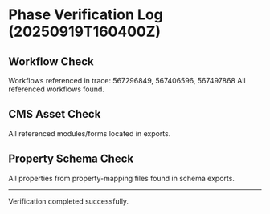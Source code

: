 # Phase Verification Log (20250919T160400Z)
## Workflow Check
Workflows referenced in trace: 567296849, 567406596, 567497868
All referenced workflows found.

## CMS Asset Check
All referenced modules/forms located in exports.

## Property Schema Check
All properties from property-mapping files found in schema exports.

---
Verification completed successfully.
